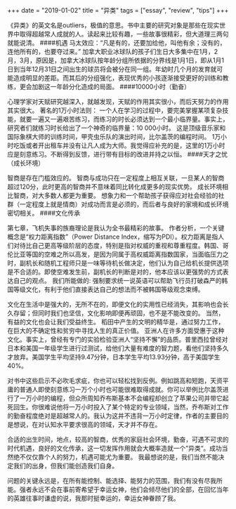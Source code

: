 +++ 
date = "2019-01-02"
title = "异类"
tags = ["essay", "review", "tips"]
+++

《异类》的英文名是outliers，极值的意思。书中主要的研究对象是那些在现实世界中取得超越常人成就的人。读起来比较有趣，一些故事很精彩，但大道理三两句就能说清。
####机遇
马太效应：“凡是有的，还要加给他，叫他有余；没有的，连他所有的，也要夺过来。”
加拿大职业冰球队的孩子们生日大多集中在1月，2月，3月，原因是，加拿大冰球队按年龄分组所依据的分界线是1月1日，即从1月1日到当年12月31日之间出生的球员将会被分在同一组。年幼时几个月的发育就可能造成明显的差距。而其后的分组强化，表现优秀的小孩逐渐接受更好的训练和教练，更会加剧这一年龄分化造成的局面。
####10000小时（勤奋） 

心理学家对天赋研究越深入，就越发现，天赋的作用其实很小，而后天努力的作用其实很大。
著名的1万小时法则：
一个人在学习的过程中，要完美掌握某项复杂技能，就要一遍又一遍艰苦练习，而练习的时长必须达到一个最小临界量。事实上，研究者们就练习时长给出了一个神奇的临界量：10 000小时。
这是顶级音乐家和国际象棋大师的训练时间，甲壳虫乐队的演出时间，比尔盖茨的编程时间。
1万小时吃饭或者开出租车并没有让凡人成为大师。我觉得应补充的是，这里的1万小时应是刻意练习。不断得到反馈，进行带有目标的改进并持之以恒。
####天才之忧（成长环境） 

智商是存在门槛效应的。 智商与成功只在一定程度上相互关联，一旦某人的智商超过120分，此时更高的智商并不意味着同比转化成更多的现实优势。 成长环境相比智商，对大多数人都更为重要。
想象力和一个帮助孩子获得应对社会经验的社群（一定程度上就是情商）对成功而言是必须的，而后者与良好的家境和成长环境密切相关。
####文化传承 

第七章，飞机失事的族裔理论是我认为全书最精彩的故事。 作者分析，一个关键概念是“权力距离指数”（Power Distance Index，缩写为PDI）。权力距离是指人们对待比自己更高等级阶层的态度，特别是指对权威的重视和尊重程度。韩国、哥伦比亚等国的空难之所以高发，是因为同属于高权威距离指数国家，当面临压力之时，副机长和随机工程师只是一味等待机长做决定，他们认为自己给机长提供选项是不合适的。即使空难发生前，副机长的判断是对的，他本应该以更强势的方式表达自己的观点。 我们所能做的: 强制要求统一说英语可以帮助飞行员打破森严的韩国等级文化，有利于他们直接表达自己的想法而不被韩国等级观念束缚。

文化在生活中是强大的，无所不在的，即便文化的实用性已经消失，其影响也会长久存留；但同时我们也坚信，文化影响即便再顽固，也不是不能改变的。
当然，有益的文化也会让我们受益终生。 稻田中产生的文明的精华是，通过努力工作，在巨大的不确定性和贫穷中寻找人生的真正价值。 亚洲人在许多方面受惠于这种文化。事实上，曾经有专门的实验检验亚洲人“坚持不懈”的品质。普里西拉曾经对日本和美国一年级学生进行过测试，给他们大量有难度的智力题，看他们坚持多久才放弃。美国学生平均坚持9.47分钟，日本学生平均13.93分钟，高于美国学生40%。

对书中这些启示不必吹毛求疵，你也可以轻松找到反例。例如跳高和短跑，天资平庸的普通人即使刻意练习一万个小时也可能很难取得成就。你可以举例比尔盖茨进行了一万小时的编程，但众所周知乔布斯基本不会编程却创立了苹果公司并带它起死回生。你很难说他将一万小时投入了某个特定的专业领域，当然，乔布斯对工作的勤奋程度绝对是超越常人的。我认为这并不违背一万小时定律，作者的主要目的是想说，在对认知水平要求很高的领域，天才并不存在。

合适的出生时间，地点，较高的智商，优秀的家庭社会环境，勤奋，可遇不可求的时代机遇，良好的文化传承，这一切发挥作用就会大概率造就一个”异类“。成功当然绝不仅仅靠个人的努力，机遇可能尤为重要。
我最想说的是，我们当然不能决定我们的出身，但我们能创造我们自身。 

问题的关键永远是，在所有能控制、能选择、能努力的范围，我们有没有尽我所能。强者永远不会在事前寄希望于幸运女神，他们会倾尽他们的全部，在回忆当年的英雄往事时谦虚的说，我那时挺幸运的，幸运女神眷顾了我。

